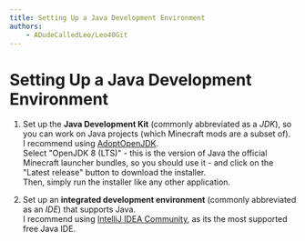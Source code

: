 ```yaml
---
title: Setting Up a Java Development Environment
authors:
    - ADudeCalledLeo/Leo40Git
---
```


# Setting Up a Java Development Environment

1. Set up the **Java Development Kit** (commonly abbreviated as a _JDK_), so you can work on Java projects (which Minecraft mods are a subset of).  
I recommend using [AdoptOpenJDK](https://adoptopenjdk.net/).  
Select "OpenJDK 8 (LTS)" - this is the version of Java the official Minecraft launcher bundles,
so you should use it - and click on the "Latest release" button to download the installer.  
Then, simply run the installer like any other application.

2. Set up an **integrated development environment** (commonly abbreviated as an _IDE_) that supports Java.  
I recommend using [IntelliJ IDEA Community](https://www.jetbrains.com/idea/download), as its the most supported free Java IDE.  
